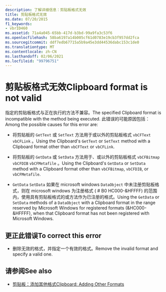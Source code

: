 ```yaml
---
description: 了解详细信息：剪贴板格式无效
title: 剪贴板格式无效
ms.date: 07/20/2015
f1_keywords:
- vbrID460
ms.assetid: 71a4a045-65bb-417d-b3bd-99a9fa3c53f6
ms.openlocfilehash: 58ba6197a14b005cf61d0783e19cb3f957dd2fca
ms.sourcegitcommit: ddf7edb67715a5b9a45e3dd44536dabc153c1de0
ms.translationtype: MT
ms.contentlocale: zh-CN
ms.lasthandoff: 02/06/2021
ms.locfileid: "99796751"
---
```

# <a name="clipboard-format-is-not-valid"></a><span data-ttu-id="994c7-103">剪贴板格式无效</span><span class="sxs-lookup"><span data-stu-id="994c7-103">Clipboard format is not valid</span></span>

<span data-ttu-id="994c7-104">指定的剪贴板格式与正在执行的方法不兼容。</span><span class="sxs-lookup"><span data-stu-id="994c7-104">The specified Clipboard format is incompatible with the method being executed.</span></span> <span data-ttu-id="994c7-105">此错误的可能原因包括：</span><span class="sxs-lookup"><span data-stu-id="994c7-105">Among the possible causes for this error are:</span></span>  
  
- <span data-ttu-id="994c7-106">将剪贴板的 `GetText` 或 `SetText` 方法用于或以外的剪贴板格式 `vbCFText` `vbCFLink` 。</span><span class="sxs-lookup"><span data-stu-id="994c7-106">Using the Clipboard's `GetText` or `SetText` method with a Clipboard format other than `vbCFText` or `vbCFLink`.</span></span>  
  
- <span data-ttu-id="994c7-107">将剪贴板的 `GetData` 或 `SetData` 方法用于、或以外的剪贴板格式 `vbCFBitmap` `vbCFDIB` `vbCFMetafile` 。</span><span class="sxs-lookup"><span data-stu-id="994c7-107">Using the Clipboard's `GetData` or `SetData` method with a Clipboard format other than `vbCFBitmap`, `vbCFDIB`, or `vbCFMetafile`.</span></span>  
  
- <span data-ttu-id="994c7-108">`GetData` `SetData` 如果在 microsoft windows `DataObject` 中未注册剪贴板格式，则在 microsoft windows 为注册格式 ( # B0 HC000-&HFFFF) 的范围内，使用具有剪贴板格式的或方法作为已注册的格式。</span><span class="sxs-lookup"><span data-stu-id="994c7-108">Using the `GetData` or `SetData` methods of a `DataObject` with a Clipboard format in the range reserved by Microsoft Windows for registered formats (&HC000-&HFFFF), when that Clipboard format has not been registered with Microsoft Windows.</span></span>  
  
## <a name="to-correct-this-error"></a><span data-ttu-id="994c7-109">更正此错误</span><span class="sxs-lookup"><span data-stu-id="994c7-109">To correct this error</span></span>  
  
- <span data-ttu-id="994c7-110">删除无效的格式，并指定一个有效的格式。</span><span class="sxs-lookup"><span data-stu-id="994c7-110">Remove the invalid format and specify a valid one.</span></span>  
  
## <a name="see-also"></a><span data-ttu-id="994c7-111">请参阅</span><span class="sxs-lookup"><span data-stu-id="994c7-111">See also</span></span>

- [<span data-ttu-id="994c7-112">剪贴板：添加其他格式</span><span class="sxs-lookup"><span data-stu-id="994c7-112">Clipboard: Adding Other Formats</span></span>](/cpp/mfc/clipboard-adding-other-formats)
